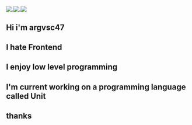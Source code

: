 <a href="https://github.com/anuraghazra/github-readme-stats">
  <img align="center" src="https://github-readme-stats.vercel.app/api?username=argvsc47&theme=radical&show_icons=true" />
</a>
<a href="https://github.com/anuraghazra/github-readme-stats">
  <img align="center" src="https://github-readme-stats.vercel.app/api/top-langs/?username=argvsc47&theme=radical" />
</a>

<a href="https://github.com/ryo-ma/github-profile-trophy">
<img align="center" src="https://github-profile-trophy.vercel.app/?username=argvsc47&theme=dracula" />
</a>

## Hi i'm argvsc47
## I hate Frontend
## I enjoy low level programming
## I'm current working on a programming language called Unit
## thanks
